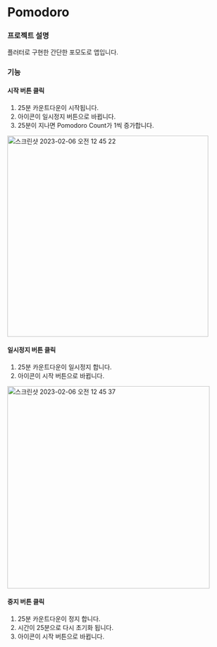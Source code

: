 # Pomodoro
### 프로젝트 설명
플러터로 구현한 간단한 포모도로 앱입니다.

### 기능
#### 시작 버튼 클릭
1. 25분 카운트다운이 시작됩니다.
2. 아이콘이 일시정지 버튼으로 바뀝니다.
3. 25분이 지나면 Pomodoro Count가 1씩 증가합니다.
<img width="456" alt="스크린샷 2023-02-06 오전 12 45 22" src="https://user-images.githubusercontent.com/85879970/216829463-721b8d5e-9a85-4780-bf1b-625d11160ea9.png">


#### 일시정지 버튼 클릭
1. 25분 카운트다운이 일시정지 합니다.
2. 아이콘이 시작 버튼으로 바뀝니다.
<img width="459" alt="스크린샷 2023-02-06 오전 12 45 37" src="https://user-images.githubusercontent.com/85879970/216829474-890002d0-406d-45de-9854-861b2e9ec06c.png">

#### 중지 버튼 클릭
1. 25분 카운트다운이 정지 합니다.
2. 시간이 25분으로 다시 초기화 됩니다.
3. 아이콘이 시작 버튼으로 바뀝니다.
